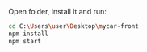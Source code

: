 
Open folder, install it and run:

```sh
cd C:\Users\user\Desktop\mycar-front
npm install
npm start
```
